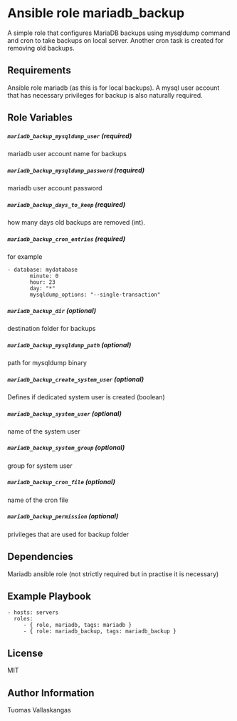 Ansible role mariadb_backup
=========

A simple role that configures MariaDB backups using mysqldump command and cron to take backups on local server. Another cron task is created for removing old backups.

Requirements
------------

Ansible role mariadb (as this is for local backups). A mysql user account that has necessary privileges for backup is also naturally required.

Role Variables
--------------
##### `mariadb_backup_mysqldump_user` (required)

 mariadb user account name for backups

##### `mariadb_backup_mysqldump_password` (required)
 mariadb user account password


##### `mariadb_backup_days_to_keep` (required)
 how many days old backups are removed (int).

##### `mariadb_backup_cron_entries` (required)

 for example
```
- database: mydatabase
       minute: 0
       hour: 23
       day: "*"
       mysqldump_options: "--single-transaction"
```

##### `mariadb_backup_dir` (optional)

 destination folder for backups

##### `mariadb_backup_mysqldump_path` (optional)
path for mysqldump binary

##### `mariadb_backup_create_system_user` (optional)
 Defines if dedicated system user is created (boolean)

##### `mariadb_backup_system_user` (optional)
 name of the system user

##### `mariadb_backup_system_group` (optional)
 group for system user

##### `mariadb_backup_cron_file` (optional)
 name of the cron file

##### `mariadb_backup_permission` (optional)
  privileges that are used for backup folder



Dependencies
------------
Mariadb ansible role (not strictly required but in practise it is necessary)

Example Playbook
----------------

    - hosts: servers
      roles:
         - { role, mariadb, tags: mariadb }
         - { role: mariadb_backup, tags: mariadb_backup }

License
-------
MIT

Author Information
------------------
Tuomas Vallaskangas
